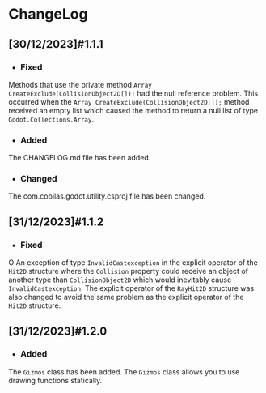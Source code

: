 # ChangeLog
## [30/12/2023]#1.1.1
- ### Fixed
Methods that use the private method `Array CreateExclude(CollisionObject2D[]);` had the null reference problem.
This occurred when the `Array CreateExclude(CollisionObject2D[]);` method received an empty list which caused the method to return a null list of type `Godot.Collections.Array`.
- ### Added
The CHANGELOG.md file has been added.
- ### Changed
The com.cobilas.godot.utility.csproj file has been changed.
## [31/12/2023]#1.1.2
- ### Fixed
O An exception of type `InvalidCastexception` in the explicit operator of the `Hit2D` structure where the `Collision` property could receive an object of another type than `CollisionObject2D` which would inevitably cause `InvalidCastexception`.
The explicit operator of the `RayHit2D` structure was also changed to avoid the same problem as the explicit operator of the `Hit2D` structure.
## [31/12/2023]#1.2.0
- ### Added
The `Gizmos` class has been added.
The `Gizmos` class allows you to use drawing functions statically.